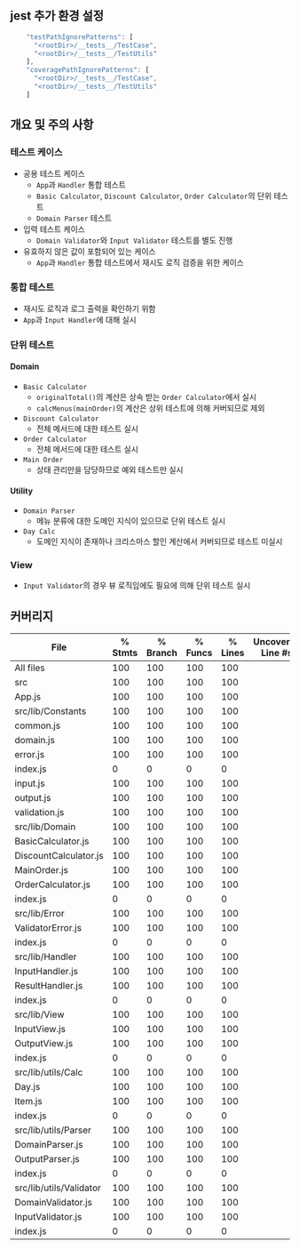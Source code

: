 ## jest 추가 환경 설정
```javascript
    "testPathIgnorePatterns": [
      "<rootDir>/__tests__/TestCase",
      "<rootDir>/__tests__/TestUtils"
    ],
    "coveragePathIgnorePatterns": [
      "<rootDir>/__tests__/TestCase",
      "<rootDir>/__tests__/TestUtils"
    ]
```

## 개요 및 주의 사항

### 테스트 케이스
  - 공용 테스트 케이스
    - `App`과 `Handler` 통합 테스트
    - `Basic Calculator`, `Discount Calculator`, `Order Calculator`의 단위 테스트
    - `Domain Parser` 테스트
  - 입력 테스트 케이스
    - `Domain Validator`와  `Input Validator` 테스트를 별도 진행
  - 유효하지 않은 값이 포함되어 있는 케이스
    - `App`과 `Handler` 통합 테스트에서 재시도 로직 검증을 위한 케이스

### 통합 테스트
  - 재시도 로직과 로그 출력을 확인하기 위함
  - `App`과 `Input Handler`에 대해 실시

### 단위 테스트
  #### Domain
  - `Basic Calculator`
    - `originalTotal()`의 계산은 상속 받는 `Order Calculator`에서 실시
    - `calcMenus(mainOrder)`의 계산은 상위 테스트에 의해 커버되므로 제외
  - `Discount Calculator`
    - 전체 메서드에 대한 테스트 실시
  - `Order Calculator`
    - 전체 메서드에 대한 테스트 실시
  - `Main Order`
    - 상태 관리만을 담당하므로 예외 테스트만 실시
  #### Utility
  - `Domain Parser`
    - 메뉴 분류에 대한 도메인 지식이 있으므로 단위 테스트 실시
  - `Day Calc`
    - 도메인 지식이 존재하나 크리스마스 할인 계산에서 커버되므로 테스트 미실시
  ### View
  - `Input Validator`의 경우 뷰 로직임에도 필요에 의해 단위 테스트 실시

## 커버리지
File                     | % Stmts | % Branch | % Funcs | % Lines | Uncovered Line #s                                               
-------------------------|---------|----------|---------|---------|-------------------
All files                |     100 |      100 |     100 |     100 | 
 src                     |     100 |      100 |     100 |     100 | 
  App.js                 |     100 |      100 |     100 |     100 | 
 src/lib/Constants       |     100 |      100 |     100 |     100 | 
  common.js              |     100 |      100 |     100 |     100 | 
  domain.js              |     100 |      100 |     100 |     100 | 
  error.js               |     100 |      100 |     100 |     100 | 
  index.js               |       0 |        0 |       0 |       0 | 
  input.js               |     100 |      100 |     100 |     100 | 
  output.js              |     100 |      100 |     100 |     100 | 
  validation.js          |     100 |      100 |     100 |     100 | 
 src/lib/Domain          |     100 |      100 |     100 |     100 | 
  BasicCalculator.js     |     100 |      100 |     100 |     100 | 
  DiscountCalculator.js  |     100 |      100 |     100 |     100 | 
  MainOrder.js           |     100 |      100 |     100 |     100 | 
  OrderCalculator.js     |     100 |      100 |     100 |     100 | 
  index.js               |       0 |        0 |       0 |       0 | 
 src/lib/Error           |     100 |      100 |     100 |     100 | 
  ValidatorError.js      |     100 |      100 |     100 |     100 | 
  index.js               |       0 |        0 |       0 |       0 |                   
 src/lib/Handler         |     100 |      100 |     100 |     100 | 
  InputHandler.js        |     100 |      100 |     100 |     100 | 
  ResultHandler.js       |     100 |      100 |     100 |     100 | 
  index.js               |       0 |        0 |       0 |       0 | 
 src/lib/View            |     100 |      100 |     100 |     100 | 
  InputView.js           |     100 |      100 |     100 |     100 | 
  OutputView.js          |     100 |      100 |     100 |     100 | 
  index.js               |       0 |        0 |       0 |       0 | 
 src/lib/utils/Calc      |     100 |      100 |     100 |     100 | 
  Day.js                 |     100 |      100 |     100 |     100 | 
  Item.js                |     100 |      100 |     100 |     100 | 
  index.js               |       0 |        0 |       0 |       0 | 
 src/lib/utils/Parser    |     100 |      100 |     100 |     100 | 
  DomainParser.js        |     100 |      100 |     100 |     100 | 
  OutputParser.js        |     100 |      100 |     100 |     100 | 
  index.js               |       0 |        0 |       0 |       0 | 
 src/lib/utils/Validator |     100 |      100 |     100 |     100 | 
  DomainValidator.js     |     100 |      100 |     100 |     100 | 
  InputValidator.js      |     100 |      100 |     100 |     100 | 
  index.js               |       0 |        0 |       0 |       0 | 